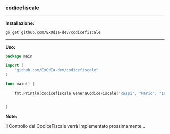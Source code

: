 ### codicefiscale

********

**Installazione:**

```bash
go get github.com/Ex0dIa-dev/codicefiscale	
```

*****

**Uso:**

```go
package main

import (
	"github.com/Ex0dIa-dev/codicefiscale"
)

func main() {

	fmt.Println(codicefiscale.GeneraCodiceFiscale("Rossi", "Mario", "1998-02-10", "M", "Palermo"))
	

}
```



**Note:**

Il Controllo del CodiceFiscale verrà implementato prossimamente...